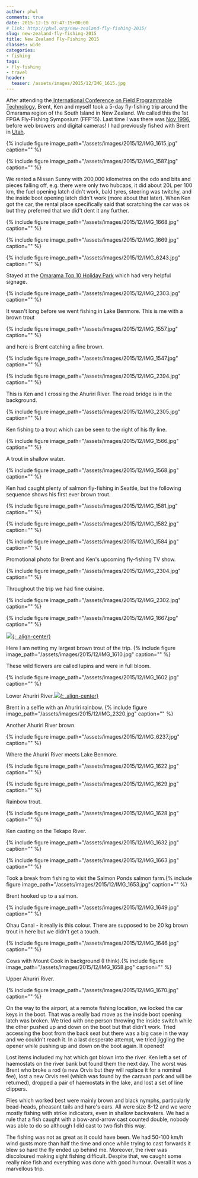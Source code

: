```yaml
---
author: phwl
comments: true
date: 2015-12-15 07:47:15+00:00
# link: http://phwl.org/new-zealand-fly-fishing-2015/
slug: new-zealand-fly-fishing-2015
title: New Zealand Fly-Fishing 2015
classes: wide
categories:
- fishing
tags:
- fly-fishing
- travel
header:
  teaser: /assets/images/2015/12/IMG_1615.jpg
---
```


After attending the[ International Conference on Field Programmable Technology](http://fpt.massey.ac.nz/), Brent, Ken and myself took a 5-day fly-fishing trip around the Omarama region of the South Island in New Zealand. We called this the 1st FPGA Fly-Fishing Symposium (FFF'15). Last time I was there was [Nov 1996](http://phwl.org/new-zealand-trip/), before web browers and digital cameras! I had previously fished with Brent in [Utah](http://phwl.org/fishing-renovating-and-ballroom-dancing-in-utah-2008/).

{% include figure image_path="/assets/images/2015/12/IMG_1615.jpg" caption="" %}

<!-- more -->

{% include figure image_path="/assets/images/2015/12/IMG_1587.jpg" caption="" %}

We rented a Nissan Sunny with 200,000 kilometres on the odo and bits and pieces falling off, e.g. there were only two hubcaps, it did about 20L per 100 km, the fuel opening latch didn't work, bald tyres, steering was twitchy, and the inside boot opening latch didn't work (more about that later). When Ken got the car, the rental place specifically said that scratching the car was ok but they preferred that we did't dent it any further.

{% include figure image_path="/assets/images/2015/12/IMG_1668.jpg" caption="" %}

{% include figure image_path="/assets/images/2015/12/IMG_1669.jpg" caption="" %}

{% include figure image_path="/assets/images/2015/12/IMG_6243.jpg" caption="" %}

Stayed at the [Omarama Top 10 Holiday Park](https://www.top10.co.nz/parks/omarama/) which had very helpful signage.

{% include figure image_path="/assets/images/2015/12/IMG_2303.jpg" caption="" %}

It wasn't long before we went fishing in Lake Benmore. This is me with a brown trout

{% include figure image_path="/assets/images/2015/12/IMG_1557.jpg" caption="" %}

and here is Brent catching a fine brown.

{% include figure image_path="/assets/images/2015/12/IMG_1547.jpg" caption="" %}



{% include figure image_path="/assets/images/2015/12/IMG_2394.jpg" caption="" %}

This is Ken and I crossing the Ahuriri River. The road bridge is in the background.

{% include figure image_path="/assets/images/2015/12/IMG_2305.jpg" caption="" %}

Ken fishing to a trout which can be seen to the right of his fly line.

{% include figure image_path="/assets/images/2015/12/IMG_1566.jpg" caption="" %}

A trout in shallow water.

{% include figure image_path="/assets/images/2015/12/IMG_1568.jpg" caption="" %}

Ken had caught plenty of salmon fly-fishing in Seattle, but the following sequence shows his first ever brown trout.

{% include figure image_path="/assets/images/2015/12/IMG_1581.jpg" caption="" %}

{% include figure image_path="/assets/images/2015/12/IMG_1582.jpg" caption="" %}

{% include figure image_path="/assets/images/2015/12/IMG_1584.jpg" caption="" %}

Promotional photo for Brent and Ken's upcoming fly-fishing TV show.

{% include figure image_path="/assets/images/2015/12/IMG_2304.jpg" caption="" %}

Throughout the trip we had fine cuisine.

{% include figure image_path="/assets/images/2015/12/IMG_2302.jpg" caption="" %}



{% include figure image_path="/assets/images/2015/12/IMG_1667.jpg" caption="" %}

[![](http://phwl.org/wp-content/uploads/2015/12/IMG_1588.jpg){: .align-center}](http://phwl.org/wp-content/uploads/2015/12/IMG_1588.jpg)

Here I am netting my largest brown trout of the trip.  {% include figure image_path="/assets/images/2015/12/IMG_1610.jpg" caption="" %}

These wild flowers are called lupins and were in full bloom.

{% include figure image_path="/assets/images/2015/12/IMG_1602.jpg" caption="" %}

Lower Ahuriri River.[![](http://phwl.org/wp-content/uploads/2015/12/IMG_1619.jpg){: .align-center}](http://phwl.org/wp-content/uploads/2015/12/IMG_1619.jpg)

Brent in a selfie with an Ahuriri rainbow. {% include figure image_path="/assets/images/2015/12/IMG_2320.jpg" caption="" %}

Another Ahuriri River brown.

{% include figure image_path="/assets/images/2015/12/IMG_6237.jpg" caption="" %}

Where the Ahuriri River meets Lake Benmore.

{% include figure image_path="/assets/images/2015/12/IMG_1622.jpg" caption="" %}

{% include figure image_path="/assets/images/2015/12/IMG_1629.jpg" caption="" %}

Rainbow trout.

{% include figure image_path="/assets/images/2015/12/IMG_1628.jpg" caption="" %}

Ken casting on the Tekapo River.

{% include figure image_path="/assets/images/2015/12/IMG_1632.jpg" caption="" %}

{% include figure image_path="/assets/images/2015/12/IMG_1663.jpg" caption="" %}

Took a break from fishing to visit the Salmon Ponds salmon farm.{% include figure image_path="/assets/images/2015/12/IMG_1653.jpg" caption="" %}

Brent hooked up to a salmon.

{% include figure image_path="/assets/images/2015/12/IMG_1649.jpg" caption="" %}

Ohau Canal - it really is this colour. There are supposed to be 20 kg brown trout in here but we didn't get a touch.

{% include figure image_path="/assets/images/2015/12/IMG_1646.jpg" caption="" %}

Cows with Mount Cook in background (I think).{% include figure image_path="/assets/images/2015/12/IMG_1658.jpg" caption="" %}

Upper Ahuriri River.

{% include figure image_path="/assets/images/2015/12/IMG_1670.jpg" caption="" %}

On the way to the airport, at a remote fishing location, we locked the car keys in the boot. That was a really bad move as the inside boot opening latch was broken. We tried with one person throwing the inside switch while the other pushed up and down on the boot but that didn't work. Tried accessing the boot from the back seat but there was a big case in the way and we couldn't reach it. In a last desperate attempt, we tried jiggling the opener while pushing up and down on the boot again. It opened!

Lost items included my hat which got blown into the river. Ken left a set of haemostats on the river bank but found them the next day. The worst was Brent who broke a rod (a new Orvis but they will replace it for a nominal fee), lost a new Orvis reel (which was found by the caravan park and will be returned), dropped a pair of haemostats in the lake, and lost a set of line clippers.

Flies which worked best were mainly brown and black nymphs, particularly bead-heads, pheasant tails and hare's ears. All were size 8-12 and we were mostly fishing with strike indicators, even in shallow backwaters. We had a rule that a fish caught with a bow-and-arrow cast counted double, nobody was able to do so although I did cast to two fish this way.

The fishing was not as great as it could have been. We had 50-100 km/h wind gusts more than half the time and once while trying to cast forwards it blew so hard the fly ended up behind me. Moreover, the river was discoloured making sight fishing difficult. Despite that, we caught some really nice fish and everything was done with good humour. Overall it was a marvellous trip.

